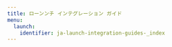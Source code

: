 ```yaml
---
title: ローンンチ インテグレーション ガイド
menu:
  launch:
    identifier: ja-launch-integration-guides-_index
---
```


